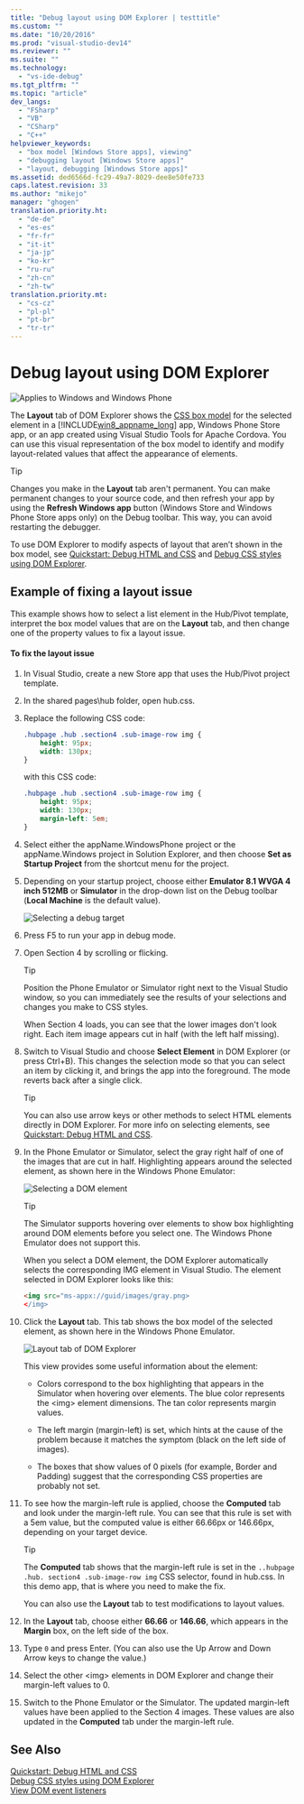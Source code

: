 ```yaml
---
title: "Debug layout using DOM Explorer | testtitle"
ms.custom: ""
ms.date: "10/20/2016"
ms.prod: "visual-studio-dev14"
ms.reviewer: ""
ms.suite: ""
ms.technology: 
  - "vs-ide-debug"
ms.tgt_pltfrm: ""
ms.topic: "article"
dev_langs: 
  - "FSharp"
  - "VB"
  - "CSharp"
  - "C++"
helpviewer_keywords: 
  - "box model [Windows Store apps], viewing"
  - "debugging layout [Windows Store apps]"
  - "layout, debugging [Windows Store apps]"
ms.assetid: ded6566d-fc29-49a7-8029-dee8e50fe733
caps.latest.revision: 33
ms.author: "mikejo"
manager: "ghogen"
translation.priority.ht: 
  - "de-de"
  - "es-es"
  - "fr-fr"
  - "it-it"
  - "ja-jp"
  - "ko-kr"
  - "ru-ru"
  - "zh-cn"
  - "zh-tw"
translation.priority.mt: 
  - "cs-cz"
  - "pl-pl"
  - "pt-br"
  - "tr-tr"
---
```

# Debug layout using DOM Explorer
![Applies to Windows and Windows Phone](../code-quality/media/windows_and_phone_content.png "windows_and_phone_content")  
  
 The **Layout** tab of DOM Explorer shows the [CSS box model](http://go.microsoft.com/fwlink/?LinkID=238778) for the selected element in a [!INCLUDE[win8_appname_long](../code-quality/includes/win8_appname_long_md.md)] app, Windows Phone Store app, or an app created using Visual Studio Tools for Apache Cordova. You can use this visual representation of the box model to identify and modify layout-related values that affect the appearance of elements.  
  
> [!TIP]
>  Changes you make in the **Layout** tab aren't permanent. You can make permanent changes to your source code, and then refresh your app by using the **Refresh Windows app** button (Windows Store and Windows Phone Store apps only) on the Debug toolbar. This way, you can avoid restarting the debugger.  
  
 To use DOM Explorer to modify aspects of layout that aren’t shown in the box model, see [Quickstart: Debug HTML and CSS](../debugger/quickstart--debug-html-and-css.md) and [Debug CSS styles using DOM Explorer](../debugger/debug-css-styles-using-dom-explorer.md).  
  
## Example of fixing a layout issue  
 This example shows how to select a list element in the Hub/Pivot template, interpret the box model values that are on the **Layout** tab, and then change one of the property values to fix a layout issue.  
  
#### To fix the layout issue  
  
1.  In Visual Studio, create a new Store app that uses the Hub/Pivot project template.  
  
2.  In the shared pages\hub folder, open hub.css.  
  
3.  Replace the following CSS code:  
  
    ```css  
    .hubpage .hub .section4 .sub-image-row img {  
        height: 95px;  
        width: 130px;  
    }  
    ```  
  
     with this CSS code:  
  
    ```css  
    .hubpage .hub .section4 .sub-image-row img {  
        height: 95px;  
        width: 130px;  
        margin-left: 5em;  
    }  
    ```  
  
4.  Select either the appName.WindowsPhone project or the appName.Windows project in Solution Explorer, and then choose **Set as Startup Project** from the shortcut menu for the project.  
  
5.  Depending on your startup project, choose either **Emulator 8.1 WVGA 4 inch 512MB** or **Simulator** in the drop-down list on the Debug toolbar (**Local Machine** is the default value).  
  
     ![Selecting a debug target](../debugger/media/js_dom_debug_target_emu.png "JS_DOM_Debug_Target_Emu")  
  
6.  Press F5 to run your app in debug mode.  
  
7.  Open Section 4 by scrolling or flicking.  
  
    > [!TIP]
    >  Position the Phone Emulator or Simulator right next to the Visual Studio window, so you can immediately see the results of your selections and changes you make to CSS styles.  
  
     When Section 4 loads, you can see that the lower images don't look right. Each item image appears cut in half (with the left half missing).  
  
8.  Switch to Visual Studio and choose **Select Element** in DOM Explorer (or press Ctrl+B). This changes the selection mode so that you can select an item by clicking it, and brings the app into the foreground. The mode reverts back after a single click.  
  
    > [!TIP]
    >  You can also use arrow keys or other methods to select HTML elements directly in DOM Explorer. For more info on selecting elements, see [Quickstart: Debug HTML and CSS](../debugger/quickstart--debug-html-and-css.md).  
  
9. In the Phone Emulator or Simulator, select the gray right half of one of the images that are cut in half. Highlighting appears around the selected element, as shown here in the Windows Phone Emulator:  
  
     ![Selecting a DOM element](../debugger/media/js_css_layout_select.png "JS_CSS_Layout_Select")  
  
    > [!TIP]
    >  The Simulator supports hovering over elements to show box highlighting around DOM elements before you select one. The Windows Phone Emulator does not support this.  
  
     When you select a DOM element, the DOM Explorer automatically selects the corresponding IMG element in Visual Studio. The element selected in DOM Explorer looks like this:  
  
    ```html  
    <img src="ms-appx://guid/images/gray.png>   
    </img>  
    ```  
  
10. Click the **Layout** tab. This tab shows the box model of the selected element, as shown here in the Windows Phone Emulator.  
  
     ![Layout tab of DOM Explorer](../debugger/media/js_css_layout.png "JS_CSS_Layout")  
  
     This view provides some useful information about the element:  
  
    -   Colors correspond to the box highlighting that appears in the Simulator when hovering over elements. The blue color represents the \<img> element dimensions. The tan color represents margin values.  
  
    -   The left margin (margin-left) is set, which hints at the cause of the problem because it matches the symptom (black on the left side of images).  
  
    -   The boxes that show values of 0 pixels (for example, Border and Padding) suggest that the corresponding CSS properties are probably not set.  
  
11. To see how the margin-left rule is applied, choose the **Computed** tab and look under the margin-left rule. You can see that this rule is set with a 5em value, but the computed value is either 66.66px or 146.66px, depending on your target device.  
  
    > [!TIP]
    >  The **Computed** tab shows that the margin-left rule is set in the `..hubpage .hub. section4 .sub-image-row img` CSS selector, found in hub.css. In this demo app, that is where you need to make the fix.  
  
     You can also use the **Layout** tab to test modifications to layout values.  
  
12. In the **Layout** tab, choose either **66.66** or **146.66**, which appears in the **Margin** box, on the left side of the box.  
  
13. Type `0` and press Enter. (You can also use the Up Arrow and Down Arrow keys to change the value.)  
  
14. Select the other \<img> elements in DOM Explorer and change their margin-left values to 0.  
  
15. Switch to the Phone Emulator or the Simulator. The updated margin-left values have been applied to the Section 4 images. These values are also updated in the **Computed** tab under the margin-left rule.  
  
## See Also  
 [Quickstart: Debug HTML and CSS](../debugger/quickstart--debug-html-and-css.md)   
 [Debug CSS styles using DOM Explorer](../debugger/debug-css-styles-using-dom-explorer.md)   
 [View DOM event listeners](../debugger/view-dom-event-listeners.md)
